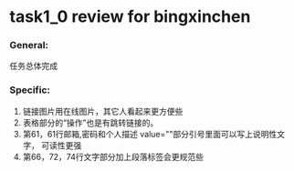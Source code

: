 # task1_0 review for bingxinchen

### General:
任务总体完成
### Specific:
1. 链接图片用在线图片，其它人看起来更方便些
2. 表格部分的“操作”也是有跳转链接的。
3. 第61，61行邮箱,密码和个人描述 value=""部分引号里面可以写上说明性文字，
 可读性更强
4. 第66，72，74行文字部分加上段落标签会更规范些
